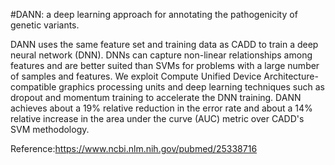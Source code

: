 #DANN: a deep learning approach for annotating the pathogenicity of genetic variants.

DANN uses the same feature set and training data as CADD to train a deep neural network (DNN). DNNs can capture non-linear relationships among features and are better suited than SVMs for problems with a large number of samples and features. We exploit Compute Unified Device Architecture-compatible graphics processing units and deep learning techniques such as dropout and momentum training to accelerate the DNN training. DANN achieves about a 19% relative reduction in the error rate and about a 14% relative increase in the area under the curve (AUC) metric over CADD's SVM methodology.

Reference:https://www.ncbi.nlm.nih.gov/pubmed/25338716
